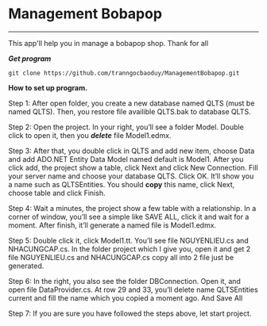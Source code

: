 # Management Bobapop
--------------------------------------------------------------------------------
This app'll help you in manage a bobapop shop. Thank for all 

***Get program***
```
git clone https://github.com/tranngocbaoduy/ManagementBobapop.git
```

**How to set up program.**


Step 1: After open folder, you create a new database named QLTS (must be named QLTS). Then, you restore file availible QLTS.bak to database QLTS.


Step 2: Open the project. In your right, you’ll see a folder Model. Double click to open it, then you **_delete_** file Model1.edmx.


Step 3: After that, you double click in QLTS and add new item, choose Data and add ADO.NET Entity Data Model named default is Model1. After you click add, the project show a table, click Next and click New Connection. Fill your server name and choose your database QLTS. Click OK. It’ll show you a name such as QLTSEntities. You should **copy** this name, click Next, choose table and click Finish.


Step 4: Wait a minutes, the project show a few table with a relationship. In a corner of window, you’ll see a simple like SAVE ALL, click it and wait for a moment. After finish, it’ll generate a named file is Model1.edmx.


Step 5: Double click it, click Model1.tt. You’ll see file NGUYENLIEU.cs and NHACUNGCAP.cs. In the folder project which I give you, open it and get 2 file NGUYENLIEU.cs and NHACUNGCAP.cs copy all into 2 file just be generated.


Step 6: In the right, you also see the folder DBConnection. Open it, and open file DataProvider.cs. At row 29 and 33, you’ll delete name QLTSEntities current and fill the name which you copied a moment ago. And Save All


Step 7: If you are sure you have followed the steps above, let start project.
